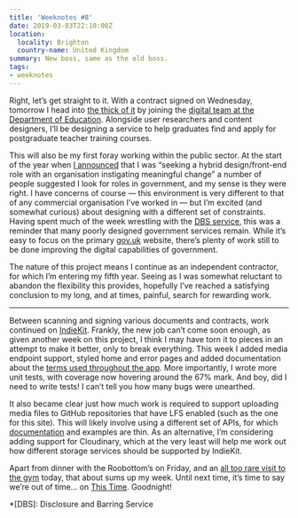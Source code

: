```yaml
---
title: 'Weeknotes #8'
date: 2019-03-03T22:10:00Z
location:
  locality: Brighton
  country-name: United Kingdom
summary: New boss, same as the old boss.
tags:
- weeknotes
---
```

Right, let’s get straight to it. With a contract signed on Wednesday, tomorrow I head into [the thick of it][1] by joining the [digital team at the Department of Education][2]. Alongside user researchers and content designers, I’ll be designing a service to help graduates find and apply for postgraduate teacher training courses.

This will also be my first foray working within the public sector. At the start of the year when [I announced][3] that I was “seeking a hybrid design/front-end role with an organisation instigating meaningful change” a number of people suggested I look for roles in government, and my sense is they were right. I have concerns of course — this environment is very different to that of any commercial organisation I’ve worked in — but I’m excited (and somewhat curious) about designing with a different set of constraints. Having spent much of the week wrestling with the [DBS service][4], this was a reminder that many poorly designed government services remain. While it’s easy to focus on the primary [gov.uk][5] website, there’s plenty of work still to be done improving the digital capabilities of government.

The nature of this project means I continue as an independent contractor, for which I’m entering my fifth year. Seeing as I was somewhat reluctant to abandon the flexibility this provides, hopefully I’ve reached a satisfying conclusion to my long, and at times, painful, search for rewarding work.

* * *

Between scanning and signing various documents and contracts, work continued on [IndieKit][6]. Frankly, the new job can’t come soon enough, as given another week on this project, I think I may have torn it to pieces in an attempt to make it better, only to break everything. This week I added media endpoint support, styled home and error pages and added documentation about the [terms used throughout the app][7]. More importantly, I wrote more unit tests, with coverage now hovering around the 67% mark. And boy, did I need to write tests! I can’t tell you how many bugs were unearthed.

It also became clear just how much work is required to support uploading media files to GitHub repositories that have LFS enabled (such as the one for this site). This will likely involve using a different set of APIs, for which [documentation][8] and examples are thin. As an alternative, I’m considering adding support for Cloudinary, which at the very least will help me work out how different storage services should be supported by IndieKit.

Apart from dinner with the Roobottom’s on Friday, and an [all too rare visit to the gym][9] today, that about sums up my week. Until next time, it’s time to say we’re out of time… on [This Time][10]. Goodnight!

[1]: https://www.youtube.com/watch?v=ulzrVVzuh1U
[2]: https://dfedigital.blog.gov.uk
[3]: /notes/1546434352
[4]: https://www.gov.uk/government/organisations/disclosure-and-barring-service
[5]: https://gov.uk
[6]: https://github.com/paulrobertlloyd/indiekit
[7]: https://paulrobertlloyd.github.io/indiekit/glossary
[8]: https://github.com/git-lfs/git-lfs/tree/master/docs/api
[9]: /notes/1551627870
[10]: /notes/1551191229

*[DBS]: Disclosure and Barring Service
